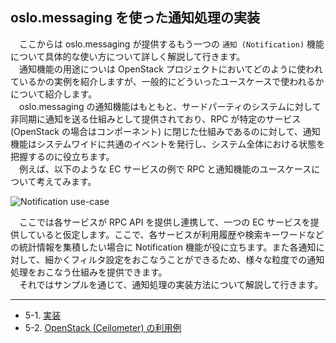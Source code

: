 ## oslo.messaging を使った通知処理の実装
　ここからは oslo.messaging が提供するもう一つの `通知 (Notification)` 機能について具体的な使い方について詳しく解説して行きます。  
　通知機能の用途についは OpenStack プロジェクトにおいてどのように使われているかの実例を紹介しますが、一般的にどういったユースケースで使われるかについて紹介します。  
　oslo.messaging の通知機能はもともと、サードパーティのシステムに対して非同期に通知を送る仕組みとして提供されており、RPC が特定のサービス (OpenStack の場合はコンポーネント) に閉じた仕組みであるのに対して、通知機能はシステムワイドに共通のイベントを発行し、システム全体における状態を把握するのに役立ちます。  
　例えば、以下のような EC サービスの例で RPC と通知機能のユースケースについて考えてみます。  

![Notification use-case](https://gist.github.com/userlocalhost2000/627c0f16516fb9a351b68a494751128c/raw/f5775695ca2ae6e6afb8c3ab1968ef3766c6f107/notification-usecase.png)

　ここでは各サービスが RPC API を提供し連携して、一つの EC サービスを提供していると仮定します。ここで、各サービスが利用履歴や検索キーワードなどの統計情報を集積したい場合に Notification 機能が役に立ちます。また各通知に対して、細かくフィルタ設定をおこなうことができるため、様々な粒度での通知処理をおこなう仕組みを提供できます。  
　それではサンプルを通じて、通知処理の実装方法について解説して行きます。  

---

* 5-1. [実装](https://github.com/userlocalhost2000/draft-oslo.messaging/tree/master/chapter5/chapter5-1)
* 5-2. [OpenStack (Ceilometer) の利用例](https://github.com/userlocalhost2000/draft-oslo.messaging/tree/master/chapter5/chapter5-2)
